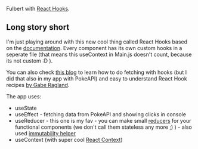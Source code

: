 Fulbert with [React Hooks](https://reactjs.org/docs/hooks-intro.html).

## Long story short

I'm just playing around with this new cool thing called React Hooks based on the [documentation](https://reactjs.org/docs/hooks-intro.html). 
Every component has its own custom hooks in a seperate file (that means this useContext in Main.js doesn't count, because its not custom :D ).

You can also check [this blog](https://www.robinwieruch.de/react-hooks-fetch-data/) to learn how to do fetching with hooks (but I did that also in my app with PokeAPI) and easy to understand React Hook recipes [by Gabe Ragland](https://usehooks.com/).

The app uses:
* useState
* useEffect - fetching data from PokeAPI and showing clicks in console
* useReducer - this one is my fav - you can make small [reducers](https://redux.js.org/basics/reducers) for your functional components (we don't call them stateless any more ;) ) - also used [immutability helper](https://github.com/kolodny/immutability-helper)
* useContext (with super cool [React Context](https://reactjs.org/docs/context.html))
